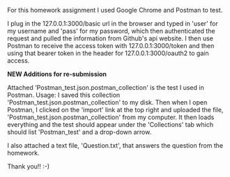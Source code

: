 For this homework assignment I used Google Chrome and Postman to test.

I plug in the 127.0.0.1:3000/basic url in the browser and typed in 'user' for my username and 'pass' for my password,
which then authenticated the request and pulled the information from Github's api website. I then use Postman to receive
the access token with 127.0.0.1:3000/token and then using that bearer token in the header for 127.0.0.1:3000/oauth2 to gain
access. 


**NEW Additions for re-submission**

Attached 'Postman_test.json.postman_collection' is the test I used in Postman. 
Usage:
I saved this collection 'Postman_test.json.postman_collection' to my disk. Then when I open Postman, I clicked on the 'import' link at the top right and uploaded the file, 'Postman_test.json.postman_collection' from my computer. It then loads everything and the test should appear under the 'Collections' tab which should list 'Postman_test' and a drop-down arrow. 

I also attached a text file, 'Question.txt', that answers the question from the homework. 

Thank you!! :-)
